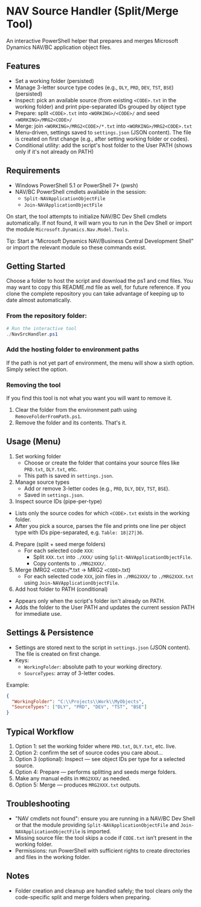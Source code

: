 # NAV Source Handler (Split/Merge Tool)

An interactive PowerShell helper that prepares and merges Microsoft Dynamics NAV/BC application object files.

## Features

- Set a working folder (persisted)
- Manage 3-letter source type codes (e.g., `DLY`, `PRD`, `DEV`, `TST`, `BSE`) (persisted)
- Inspect: pick an available source (from existing `<CODE>.txt` in the working folder) and print pipe-separated IDs grouped by object type
- Prepare: split `<CODE>.txt` into `<WORKING>/<CODE>/` and seed `<WORKING>/MRG2<CODE>/`
- Merge: join `<WORKING>/MRG2<CODE>/*.txt` into `<WORKING>/MRG2<CODE>.txt`
- Menu-driven, settings saved to `settings.json` (JSON content). The file is created on first change (e.g., after setting working folder or codes).
- Conditional utility: add the script's host folder to the User PATH (shows only if it's not already on PATH)

## Requirements

- Windows PowerShell 5.1 or PowerShell 7+ (pwsh)
- NAV/BC PowerShell cmdlets available in the session:
  - `Split-NAVApplicationObjectFile`
  - `Join-NAVApplicationObjectFile`

On start, the tool attempts to initialize NAV/BC Dev Shell cmdlets automatically. If not found, it will warn you to run in the Dev Shell or import the module `Microsoft.Dynamics.Nav.Model.Tools`.

Tip: Start a “Microsoft Dynamics NAV/Business Central Development Shell” or import the relevant module so these commands exist.

## Getting Started

Choose a folder to host the script and download the ps1 and cmd files. You may want to copy this README.md file as well, for future reference. If you clone the complete repository you can take advantage of keeping up to date almost automatically.

### From the repository folder:

```powershell
# Run the interactive tool
./NavSrcHandler.ps1
```

### Add the hosting folder to environment paths

If the path is not yet part of environment, the menu will show a sixth option. Simply select the option.

### Removing the tool

If you find this tool is not what you want you will want to remove it. 

1. Clear the folder from the environment path using `RemoveFolderFromPath.ps1`.
2. Remove the folder and its contents. That's it.

## Usage (Menu)

1. Set working folder
   - Choose or create the folder that contains your source files like `PRD.txt`, `DLY.txt`, etc.
   - This path is saved in `settings.json`.
2. Manage source types
   - Add or remove 3-letter codes (e.g., `PRD`, `DLY`, `DEV`, `TST`, `BSE`).
   - Saved in `settings.json`.
3. Inspect source IDs (pipe-per-type)

- Lists only the source codes for which `<CODE>.txt` exists in the working folder.
- After you pick a source, parses the file and prints one line per object type with IDs pipe-separated, e.g. `Table: 18|27|36`.

4. Prepare (split + seed merge folders)
   - For each selected code `XXX`:
     - Split `XXX.txt` into `./XXX/` using `Split-NAVApplicationObjectFile`.
     - Copy contents to `./MRG2XXX/`.
5. Merge (MRG2 `<CODE>`/*.txt -> MRG2 `<CODE>`.txt)
   - For each selected code `XXX`, join files in `./MRG2XXX/` to `./MRG2XXX.txt` using `Join-NAVApplicationObjectFile`.
6. Add host folder to PATH (conditional)

- Appears only when the script's folder isn't already on PATH.
- Adds the folder to the User PATH and updates the current session PATH for immediate use.

## Settings & Persistence

- Settings are stored next to the script in `settings.json` (JSON content). The file is created on first change.
- Keys:
  - `WorkingFolder`: absolute path to your working directory.
  - `SourceTypes`: array of 3-letter codes.

Example:

```json
{
  "WorkingFolder": "C:\\Projects\\Work\\MyObjects",
  "SourceTypes": ["DLY", "PRD", "DEV", "TST", "BSE"]
}
```

## Typical Workflow

1. Option 1: set the working folder where `PRD.txt`, `DLY.txt`, etc. live.
2. Option 2: confirm the set of source codes you care about...
3. Option 3 (optional): Inspect — see object IDs per type for a selected source.
4. Option 4: Prepare — performs splitting and seeds merge folders.
5. Make any manual edits in `MRG2XXX/` as needed.
6. Option 5: Merge — produces `MRG2XXX.txt` outputs.

## Troubleshooting

- "NAV cmdlets not found": ensure you are running in a NAV/BC Dev Shell or that the module providing `Split-NAVApplicationObjectFile` and `Join-NAVApplicationObjectFile` is imported.
- Missing source file: the tool skips a code if `CODE.txt` isn’t present in the working folder.
- Permissions: run PowerShell with sufficient rights to create directories and files in the working folder.

## Notes

- Folder creation and cleanup are handled safely; the tool clears only the code-specific split and merge folders when preparing.
